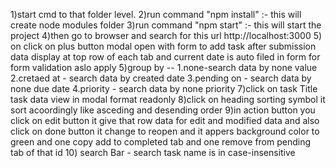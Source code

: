 

1)start cmd to that folder level.
2)run command "npm install" :- this will create node modules folder 
3)run command "npm start" :- this will start the project 
4)then go to browser and search for this url http://localhost:3000
5) on click on plus button modal open with form to add task after submission data display at top row of each tab
and current date is auto filed in form
for form validation aslo apply 
5)group by --
    1.none-search data by none value
    2.cretaed at - search data by created date
    3.pending on - search data by none due date
    4.priority - search data by none priority
7)click on task Title task data view in modal format readonly
8)click on heading sorting symbol it sort acoordingly like asceding and desending order
9)in action button you click on edit button it give that row data for edit and modified data and also click on done button it change to reopen and it appers background color to green
and one copy add to completed tab and one remove from pending tab of that id
10) search Bar - search task name is in case-insensitive